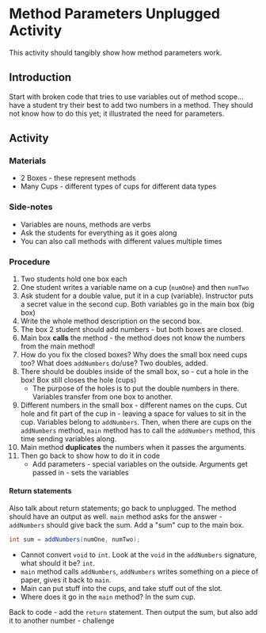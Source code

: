 # Method Parameters Unplugged Activity
This activity should tangibly show how method parameters work.

## Introduction
Start with broken code that tries to use variables out of method scope... have a student try their best to add two numbers in a method. They should not know how to do this yet; it illustrated the need for parameters.

## Activity
### Materials
- 2 Boxes - these represent methods
- Many Cups - different types of cups for different data types

### Side-notes
- Variables are nouns, methods are verbs
- Ask the students for everything as it goes along
- You can also call methods with different values multiple times

### Procedure
1. Two students hold one box each
1. One student writes a variable name on a cup (`numOne`) and then `numTwo`
1. Ask student for a double value, put it in a cup (variable). Instructor puts a secret value in the second cup. Both variables go in the main box (big box)
1. Write the whole method description on the second box.
1. The box 2 student should add numbers - but both boxes are closed.
1. Main box **calls** the method - the method does not know the numbers from the main method!
1.  How do you fix the closed boxes? Why does the small box need cups too? What does `addNumbers` do/use? Two doubles, added.
1. There should be doubles inside of the small box, so - cut a hole in the box! Box still closes the hole (cups)
    - The purpose of the holes is to put the double numbers in there. Variables transfer from one box to another.
1. Different numbers in the small box - different names on the cups. Cut hole and fit part of the cup in - leaving a space for values to sit in the cup. Variables belong to `addNumbers`. Then, when there are cups on the `addNumbers` method, `main` method has to call the `addNumbers` method, this time sending variables along.
1. Main method **duplicates** the numbers when it passes the arguments.
1. Then go back to show how to do it in code
    - Add parameters - special variables on the outside. Arguments get passed in - sets the variables

#### Return statements
Also talk about return statements; go back to unplugged. The method should have an output as well. `main` method asks for the answer - `addNumbers` should give back the sum. Add a "sum" cup to the main box.

```cs
int sum = addNumbers(numOne, numTwo);
```
- Cannot convert `void` to `int`. Look at the `void` in the `addNumbers` signature, what should it be? `int`.
- `main` method calls `addNumbers`, `addNumbers` writes something on a piece of paper, gives it back to `main`.
- Main can put stuff into the cups, and take stuff out of the slot.
- Where does it go in the `main` method? In the sum cup.

Back to code - add the `return` statement. Then output the sum, but also add it to another number - challenge